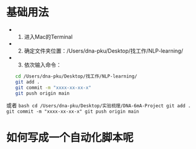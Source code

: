 # 基础用法

- 1. 进入Mac的Terminal

- 2. 确定文件夹位置：/Users/dna-pku/Desktop/找工作/NLP-learning/

- 3. 依次输入命令：
    ```bash
    cd /Users/dna-pku/Desktop/找工作/NLP-learning/
    git add .
    git commit -m "xxxx-xx-xx-x"
    git push origin main
    ```

或者 
    ```bash
    cd /Users/dna-pku/Desktop/实验梳理/DNA-6mA-Project
    git add .
    git commit -m "xxxx-xx-xx-x"
    git push origin main
    ```
# 如何写成一个自动化脚本呢
